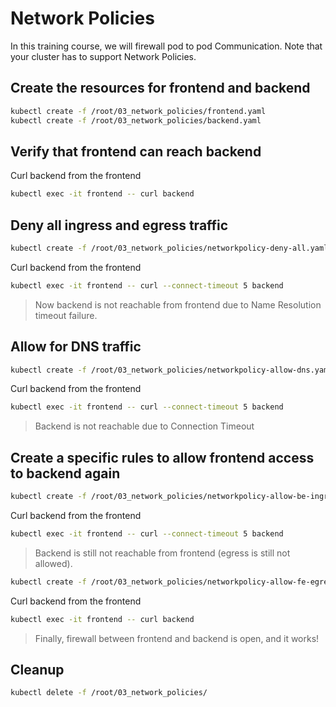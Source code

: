 # Network Policies

In this training course, we will firewall pod to pod Communication. Note that your cluster has to support Network Policies.

## Create the resources for frontend and backend

```bash
kubectl create -f /root/03_network_policies/frontend.yaml
kubectl create -f /root/03_network_policies/backend.yaml
```

## Verify that frontend can reach backend

Curl backend from the frontend
```bash
kubectl exec -it frontend -- curl backend
```

## Deny all ingress and egress traffic

```bash
kubectl create -f /root/03_network_policies/networkpolicy-deny-all.yaml
```

Curl backend from the frontend
```bash
kubectl exec -it frontend -- curl --connect-timeout 5 backend
```

>Now backend is not reachable from frontend due to Name Resolution timeout failure.

## Allow for DNS traffic

```bash
kubectl create -f /root/03_network_policies/networkpolicy-allow-dns.yaml
```

Curl backend from the frontend
```bash
kubectl exec -it frontend -- curl --connect-timeout 5 backend
```
>Backend is not reachable due to Connection Timeout

## Create a specific rules to allow frontend access to backend again

```bash
kubectl create -f /root/03_network_policies/networkpolicy-allow-be-ingress.yaml
```

Curl backend from the frontend
```bash
kubectl exec -it frontend -- curl --connect-timeout 5 backend
```
>Backend is still not reachable from frontend (egress is still not allowed).

```bash
kubectl create -f /root/03_network_policies/networkpolicy-allow-fe-egress.yaml
```

Curl backend from the frontend
```bash
kubectl exec -it frontend -- curl backend
```
>Finally, firewall between frontend and backend is open, and it works!

## Cleanup

```bash
kubectl delete -f /root/03_network_policies/
```
